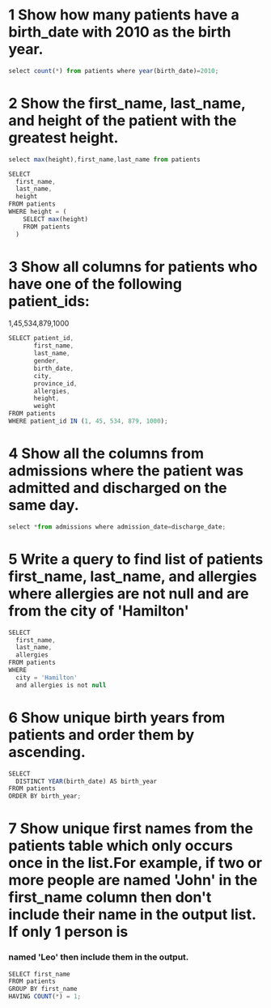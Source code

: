 #  1 Show how many patients have a birth_date with 2010 as the birth year.
```jsx
select count(*) from patients where year(birth_date)=2010;
```
# 2 Show the first_name, last_name, and height of the patient with the greatest height.
```jsx
select max(height),first_name,last_name from patients

SELECT
  first_name,
  last_name,
  height
FROM patients
WHERE height = (
    SELECT max(height)
    FROM patients
  )
```
# 3 Show all columns for patients who have one of the following patient_ids:
1,45,534,879,1000

```jsx
SELECT patient_id,
       first_name,
       last_name,
       gender,
       birth_date,
       city,
       province_id,
       allergies,
       height,
       weight
FROM patients 
WHERE patient_id IN (1, 45, 534, 879, 1000);

```
# 4 Show all the columns from admissions where the patient was admitted and discharged on the same day.
```jsx
select *from admissions where admission_date=discharge_date;
```
# 5 Write a query to find list of patients first_name, last_name, and allergies where allergies are not null and are from the city of 'Hamilton'
```jsx
SELECT
  first_name,
  last_name,
  allergies
FROM patients
WHERE
  city = 'Hamilton'
  and allergies is not null
```

# 6 Show unique birth years from patients and order them by ascending.

```jsx
SELECT
  DISTINCT YEAR(birth_date) AS birth_year
FROM patients
ORDER BY birth_year;
```
# 7 Show unique first names from the patients table which only occurs once in the list.For example, if two or more people are named 'John' in the first_name column then don't include their name in the output list. If only 1 person is #
### named 'Leo' then include them in the output.
```jsx
SELECT first_name
FROM patients
GROUP BY first_name
HAVING COUNT(*) = 1;

```
